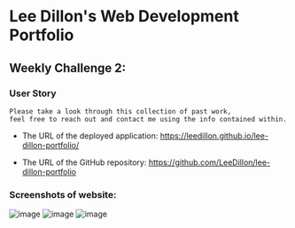# Lee Dillon's Web Development Portfolio

## Weekly Challenge 2: 
 
### User Story

```
Please take a look through this collection of past work, 
feel free to reach out and contact me using the info contained within.
```



* The URL of the deployed application: https://leedillon.github.io/lee-dillon-portfolio/

* The URL of the GitHub repository: https://github.com/LeeDillon/lee-dillon-portfolio

### Screenshots of website:
![image](https://user-images.githubusercontent.com/86656625/208529797-7a667729-6575-409f-b187-19e6c910f6de.png)
![image](https://user-images.githubusercontent.com/86656625/208529995-cabf7d4d-d3d6-456f-9f49-6a565ee38905.png)
![image](https://user-images.githubusercontent.com/86656625/208530138-f707a38e-6265-42e2-b7df-5c0fc8e49bba.png)

